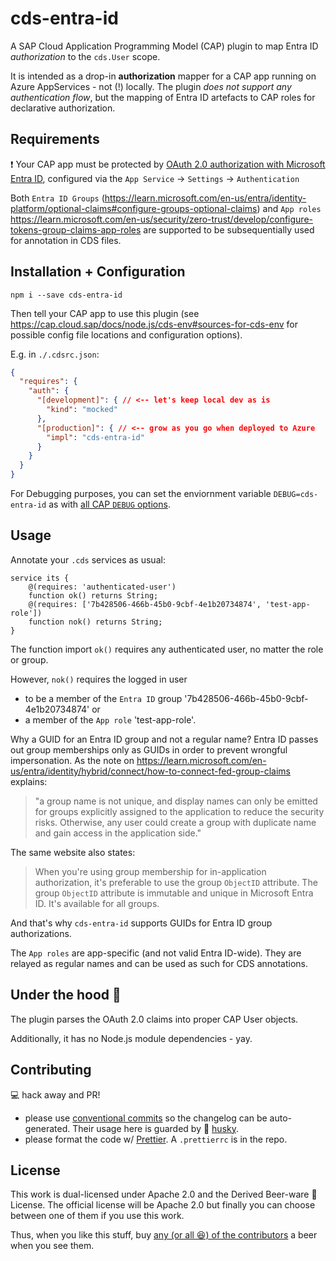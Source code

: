 # cds-entra-id

A SAP Cloud Application Programming Model (CAP) plugin to map Entra ID *authorization* to the `cds.User` scope.

It is intended as a drop-in **authorization** mapper for a CAP app running on Azure AppServices - not (!) locally. The plugin *does not support any authentication flow*, but the mapping of Entra ID artefacts to CAP roles for declarative authorization.

## Requirements

:exclamation: Your CAP app must be protected by [OAuth 2.0 authorization with Microsoft Entra ID](https://learn.microsoft.com/en-us/entra/architecture/auth-oauth2), configured via the `App Service` → `Settings` → `Authentication`

Both `Entra ID Groups` (https://learn.microsoft.com/en-us/entra/identity-platform/optional-claims#configure-groups-optional-claims) and `App roles` https://learn.microsoft.com/en-us/security/zero-trust/develop/configure-tokens-group-claims-app-roles  are supported to be subsequentially used for annotation in CDS files.

## Installation + Configuration

```shell
npm i --save cds-entra-id
```

Then tell your CAP app to use this plugin (see https://cap.cloud.sap/docs/node.js/cds-env#sources-for-cds-env for possible config file locations and configuration options).

E.g. in `./.cdsrc.json`:

```json
{
  "requires": {
    "auth": {
      "[development]": { // <-- let's keep local dev as is
        "kind": "mocked"
      },
      "[production]": { // <-- grow as you go when deployed to Azure
        "impl": "cds-entra-id"
      }
    }
  }
}
```

For Debugging purposes, you can set the enviornment variable `DEBUG=cds-entra-id` as with [all CAP `DEBUG` options](https://cap.cloud.sap/docs/node.js/cds-log#debug-env-variable).

## Usage

Annotate your `.cds` services as usual:

```cds
service its {
    @(requires: 'authenticated-user')
    function ok() returns String;
    @(requires: ['7b428506-466b-45b0-9cbf-4e1b20734874', 'test-app-role'])
    function nok() returns String;
}
```

The function import `ok()` requires any authenticated user, no matter the role or group.

However, `nok()` requires the logged in user 

- to be a member of the `Entra ID`  group '7b428506-466b-45b0-9cbf-4e1b20734874' or
- a member of the `App role`  'test-app-role'.

Why a GUID for an Entra ID group and not a regular name? Entra ID passes out group memberships only as GUIDs in order to prevent wrongful impersonation. As the note on https://learn.microsoft.com/en-us/entra/identity/hybrid/connect/how-to-connect-fed-group-claims explains: 

> "a group name is not unique, and display names can only be emitted for groups explicitly assigned to the application to reduce the security risks. Otherwise, any user could create a group with duplicate name and gain access in the application side."

The same website also states:

> When you're using group membership for in-application authorization, it's preferable to use the group `ObjectID` attribute. The group `ObjectID` attribute is immutable and unique in Microsoft Entra ID. It's available for all groups.

And that's why `cds-entra-id` supports GUIDs for Entra ID group authorizations.

The `App roles` are app-specific (and not valid Entra ID-wide). They are relayed as regular names and can be used as such for CDS annotations.

## Under the hood :blue_car:

The plugin parses the OAuth 2.0 claims into proper CAP User objects.

Additionally, it has no Node.js module dependencies - yay.

## Contributing

:computer: hack away and PR!

- please use [conventional commits](https://www.conventionalcommits.org/en/v1.0.0/) so the changelog can be auto-generated. Their usage here is guarded by :dog: [husky](https://typicode.github.io/husky/).
- please format the code w/ [Prettier](https://prettier.io). A `.prettierrc` is in the repo.

## License

This work is dual-licensed under Apache 2.0 and the Derived Beer-ware 🍺 License. The official license will be Apache 2.0 but finally you can choose between one of them if you use this work.

Thus, when you like this stuff, buy [any (or all 😆) of the contributors](https://github.com/ui5-community/wdi5/graphs/contributors) a beer when you see them.
